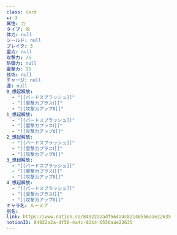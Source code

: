 ```yaml
---
class: card
★: 3
属性: 力
タイプ: 攻
体力: null
シールド: null
ブレイク: 3
霊力: null
攻撃力: 25
防御力: null
霊撃力: 15
技術: null
チャージ: null
運: null
0_想起解放:
  - "[[バードスプラッシュ]]"
  - "[[霊撃力プラスⅠ]]"
  - "[[攻撃力アップⅡ]]"
1_想起解放:
  - "[[バードスプラッシュ]]"
  - "[[霊撃力プラスⅠ]]"
  - "[[攻撃力アップⅡ]]"
2_想起解放:
  - "[[バードスプラッシュ]]"
  - "[[霊撃力プラスⅠ]]"
  - "[[攻撃力アップⅡ]]"
3_想起解放:
  - "[[バードスプラッシュ]]"
  - "[[霊撃力プラスⅠ]]"
  - "[[攻撃力アップⅡ]]"
4_想起解放:
  - "[[バードスプラッシュ]]"
  - "[[霊撃力プラスⅠ]]"
  - "[[攻撃力アップⅡ]]"
キャラ名: ルーミア
別名: 
link: https://www.notion.so/84922a2adf564a4c82146556aae22635
notionID: 84922a2a-df56-4a4c-8214-6556aae22635
---
```

